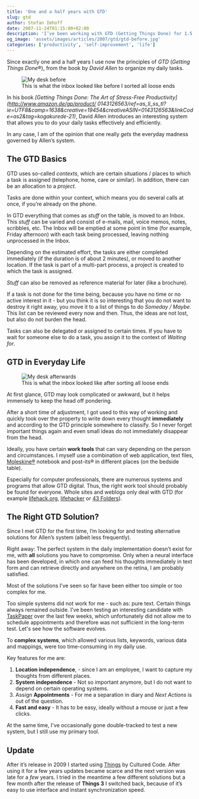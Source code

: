 ```yaml
---
title: 'One and a half years with GTD'
slug: gtd
author: Stefan Imhoff
date: 2007-11-24T01:15:00+02:00
description: 'I’ve been working with GTD (Getting Things Done) for 1.5 years: An Introduction to Organization and Self-Management with GTD.'
og_image: 'assets/images/articles/2007/gtd/gtd-before.jpg'
categories: ['productivity', 'self-improvement', 'life']
---
```


Since exactly one and a half years I use now the principles of _GTD_ (<em>Getting Things Done</em>®), from the book by _David Allen_ to organize my daily tasks.

<figure class="image-figure">
  <img src="/assets/images/articles/2007/gtd/gtd-before.jpg" alt="My desk before" title="This is what the inbox looked like before I sorted all loose ends">
  <figcaption>
  This is what the inbox looked like before I sorted all loose ends
  </figcaption>
</figure>

In his book <cite>[Getting Things Done: The Art of Stress-Free Productivity](http://www.amazon.de/gp/product/ 0143126563/ref=as_li_ss_tl?ie=UTF8&camp=1638&creative=19454&creativeASIN=0143126563&linkCode=as2&tag=kogakurede-21)</cite>, David Allen introduces an interesting system that allows you to do your daily tasks effectively and efficiently.

In any case, I am of the opinion that one really _gets_ the everyday madness governed by Allen’s system.

## The GTD Basics

GTD uses so-called _contexts_, which are certain situations / places to which a task is assigned (telephone, home, care or similar). In addition, there can be an allocation to a _project_.

Tasks are done within your context, which means you do several calls at once, if you’re already on the phone.

In GTD everything that comes as _stuff_ on the table, is moved to an Inbox. This _stuff_ can be varied and consist of e-mails, mail, voice memos, notes, scribbles, etc. The Inbox will be emptied at some point in time (for example, Friday afternoon) with each task being processed, leaving nothing unprocessed in the Inbox.

Depending on the estimated effort, the tasks are either completed immediately (if the duration is of about 2 minutes), or moved to another location. If the task is part of a multi-part process, a project is created to which the task is assigned.

_Stuff_ can also be removed as reference material for later (like a brochure).

If a task is not done for the time being, because you have no time or no active interest in it - but you think it is so interesting that you do not want to destroy it right away, you move it to a list of things to do _Someday / Maybe_. This list can be reviewed every now and then. Thus, the ideas are not lost, but also do not burden the head.

Tasks can also be delegated or assigned to certain times. If you have to wait for someone else to do a task, you assign it to the context of _Waiting for_.

## GTD in Everyday Life

<figure class="image-figure">
  <img src="/assets/images/articles/2007/gtd/gtd-after.jpg" alt="My desk afterwards" title="This is what the inbox looked like after sorting all loose ends">
  <figcaption>
  This is what the inbox looked like after sorting all loose ends
  </figcaption>
</figure>

At first glance, GTD may look complicated or awkward, but it helps immensely to keep the head off pondering.

After a short time of adjustment, I got used to this way of working and quickly took over the property to write down every thought **immediately** and according to the GTD principle somewhere to classify. So I never forget important things again and even small ideas do not immediately disappear from the head.

Ideally, you have certain **work tools** that can vary depending on the person and circumstances. I myself use a combination of web application, text files, [Moleskine®](http://moleskine.com) notebook and post-its® in different places (on the bedside table).

Especially for computer professionals, there are numerous systems and programs that allow GTD digital. Thus, the right work tool should probably be found for everyone. Whole sites and weblogs only deal with GTD (for example [lifehack.org](https://www.lifehack.org/), [lifehacker](https://lifehacker.com/) or [43 Folders](http://www.43folders.com/)).

## The Right GTD Solution?

Since I met GTD for the first time, I’m looking for and testing alternative solutions for Allen’s system (albeit less frequently).

Right away: The perfect system in the daily implementation doesn’t exist for me, with **all** solutions you have to compromise. Only when a neural interface has been developed, in which one can feed his thoughts immediately in text form and can retrieve directly and anywhere on the retina, I am probably satisfied.

Most of the solutions I’ve seen so far have been either too simple or too complex for me.

Too simple systems did not work for me - such as: pure text. Certain things always remained outside. I’ve been testing an interesting candidate with [TaskPaper](http://www.hogbaysoftware.com/products/taskpaper) over the last few weeks, which unfortunately did not allow me to schedule appointments and therefore was not sufficient in the long-term test. Let's see how the software evolves.

To **complex systems**, which allowed various lists, keywords, various data and mappings, were too time-consuming in my daily use.

Key features for me are:

1. **Location independence**, - since I am an employee, I want to capture my thoughts from different places.
2. **System independence** - Not so important anymore, but I do not want to depend on certain operating systems.
3. Assign **Appointments** - For me a separation in diary and _Next Actions_ is out of the question.
4. **Fast and easy** - It has to be easy, ideally without a mouse or just a few clicks.

At the same time, I've occasionally gone double-tracked to test a new system, but I still use my primary tool.

## Update

After it’s release in 2009 I started using [Things](https://culturedcode.com/things/) by Cultured Code. After using it for a few years updates became scarce and the next version was late for a _few_ years. I tried in the meantime a few different solutions but a few month after the release of **Things 3** I switched back, because of it’s easy to use interface and instant synchronization speed.
